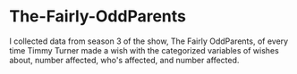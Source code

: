 # The-Fairly-OddParents
I collected data from season 3 of the show, The Fairly OddParents, of every time Timmy Turner made a wish with the categorized variables of wishes about, number affected, who's affected, and number affected.

